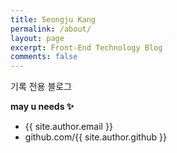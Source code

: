 ```yaml
---
title: Seongju Kang
permalink: /about/
layout: page
excerpt: Front-End Technology Blog
comments: false
---
```


기록 전용 블로그

**may u needs ✨**

- {{ site.author.email }}
- github.com/{{ site.author.github }}
